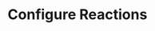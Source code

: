 ---
type: "docs"
title: "Configure Reactions"
linkTitle: "Configure Reactions"
weight: 60
description: >
    Learn how to configure Drasi Reactions
---